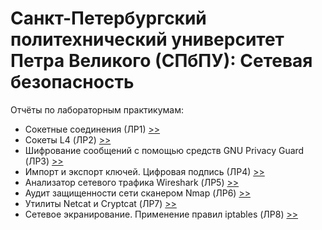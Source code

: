 Санкт-Петербургский политехнический университет Петра Великого (СПбПУ): Сетевая безопасность
=======================

Отчёты по лабораторным практикумам:
- Сокетные соединения (ЛР1) [>>](https://github.com/SemenMartynov/SPbPU_NetworkSecurity/blob/main/LabProjects/lab01.tex)
- Сокеты L4 (ЛР2) [>>](https://github.com/SemenMartynov/SPbPU_NetworkSecurity/blob/main/LabProjects/lab02.tex)
- Шифрование сообщений с помощью средств GNU Privacy Guard (ЛР3) [>>](https://github.com/SemenMartynov/SPbPU_NetworkSecurity/blob/main/LabProjects/lab03.tex)
- Импорт и экспорт ключей. Цифровая подпись (ЛР4) [>>](https://github.com/SemenMartynov/SPbPU_NetworkSecurity/blob/main/LabProjects/lab04.tex)
- Анализатор сетевого трафика Wireshark (ЛР5) [>>](https://github.com/SemenMartynov/SPbPU_NetworkSecurity/blob/main/LabProjects/lab05.tex)
- Аудит защищенности сети сканером Nmap (ЛР6) [>>](https://github.com/SemenMartynov/SPbPU_NetworkSecurity/blob/main/LabProjects/lab06.tex)
- Утилиты Netcat и Cryptcat (ЛР7) [>>](https://github.com/SemenMartynov/SPbPU_NetworkSecurity/blob/main/LabProjects/lab07.tex)
- Сетевое экранирование. Применение правил iptables (ЛР8) [>>](https://github.com/SemenMartynov/SPbPU_NetworkSecurity/blob/main/LabProjects/lab08.tex)
